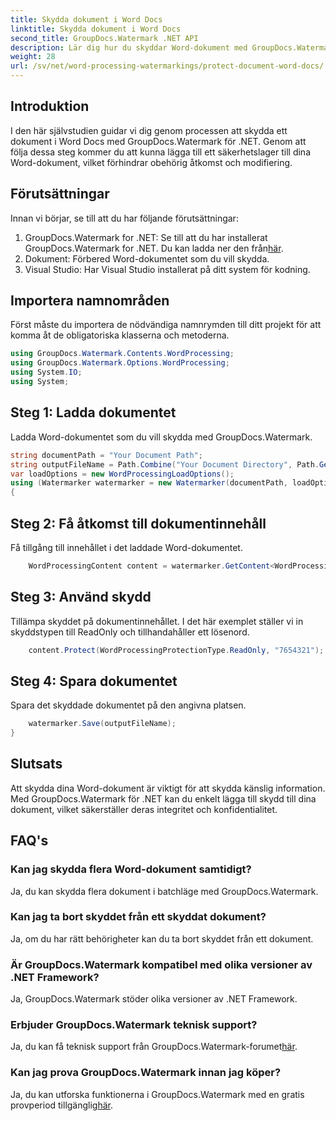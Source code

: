 ```yaml
---
title: Skydda dokument i Word Docs
linktitle: Skydda dokument i Word Docs
second_title: GroupDocs.Watermark .NET API
description: Lär dig hur du skyddar Word-dokument med GroupDocs.Watermark för .NET. Följ vår steg-för-steg handledning för att lägga till säkerhet till dina dokument utan ansträngning.
weight: 28
url: /sv/net/word-processing-watermarkings/protect-document-word-docs/
---
```

## Introduktion
I den här självstudien guidar vi dig genom processen att skydda ett dokument i Word Docs med GroupDocs.Watermark för .NET. Genom att följa dessa steg kommer du att kunna lägga till ett säkerhetslager till dina Word-dokument, vilket förhindrar obehörig åtkomst och modifiering.
## Förutsättningar
Innan vi börjar, se till att du har följande förutsättningar:
1.  GroupDocs.Watermark for .NET: Se till att du har installerat GroupDocs.Watermark for .NET. Du kan ladda ner den från[här](https://releases.groupdocs.com/Watermark/net/).
2. Dokument: Förbered Word-dokumentet som du vill skydda.
3. Visual Studio: Har Visual Studio installerat på ditt system för kodning.

## Importera namnområden
Först måste du importera de nödvändiga namnrymden till ditt projekt för att komma åt de obligatoriska klasserna och metoderna.
```csharp
using GroupDocs.Watermark.Contents.WordProcessing;
using GroupDocs.Watermark.Options.WordProcessing;
using System.IO;
using System;
```
## Steg 1: Ladda dokumentet
Ladda Word-dokumentet som du vill skydda med GroupDocs.Watermark.
```csharp
string documentPath = "Your Document Path";
string outputFileName = Path.Combine("Your Document Directory", Path.GetFileName(documentPath));
var loadOptions = new WordProcessingLoadOptions();
using (Watermarker watermarker = new Watermarker(documentPath, loadOptions))
{
```
## Steg 2: Få åtkomst till dokumentinnehåll
Få tillgång till innehållet i det laddade Word-dokumentet.
```csharp
    WordProcessingContent content = watermarker.GetContent<WordProcessingContent>();
```
## Steg 3: Använd skydd
Tillämpa skyddet på dokumentinnehållet. I det här exemplet ställer vi in skyddstypen till ReadOnly och tillhandahåller ett lösenord.
```csharp
    content.Protect(WordProcessingProtectionType.ReadOnly, "7654321");
```
## Steg 4: Spara dokumentet
Spara det skyddade dokumentet på den angivna platsen.
```csharp
    watermarker.Save(outputFileName);
}
```

## Slutsats
Att skydda dina Word-dokument är viktigt för att skydda känslig information. Med GroupDocs.Watermark för .NET kan du enkelt lägga till skydd till dina dokument, vilket säkerställer deras integritet och konfidentialitet.
## FAQ's
### Kan jag skydda flera Word-dokument samtidigt?
Ja, du kan skydda flera dokument i batchläge med GroupDocs.Watermark.
### Kan jag ta bort skyddet från ett skyddat dokument?
Ja, om du har rätt behörigheter kan du ta bort skyddet från ett dokument.
### Är GroupDocs.Watermark kompatibel med olika versioner av .NET Framework?
Ja, GroupDocs.Watermark stöder olika versioner av .NET Framework.
### Erbjuder GroupDocs.Watermark teknisk support?
 Ja, du kan få teknisk support från GroupDocs.Watermark-forumet[här](https://forum.groupdocs.com/c/watermark/19).
### Kan jag prova GroupDocs.Watermark innan jag köper?
 Ja, du kan utforska funktionerna i GroupDocs.Watermark med en gratis provperiod tillgänglig[här](https://releases.groupdocs.com/).